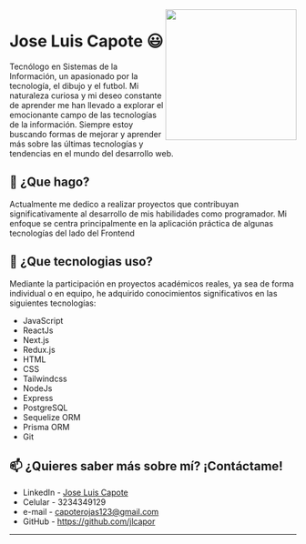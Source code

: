 <img align='right' src="https://media.giphy.com/media/M9gbBd9nbDrOTu1Mqx/giphy.gif" width="230">


# Jose Luis Capote 😃
Tecnólogo en Sistemas de la Información, un apasionado por la tecnología, el dibujo y el futbol. Mi naturaleza curiosa y mi deseo constante de aprender me han llevado a explorar el emocionante campo de las tecnologías de la información. Siempre estoy buscando formas de mejorar y aprender más sobre las últimas tecnologías y tendencias en el mundo del desarrollo web. 


## 🧐 ¿Que hago?
Actualmente me dedico a realizar proyectos que contribuyan significativamente al desarrollo de mis habilidades como programador. Mi enfoque se centra principalmente en la aplicación práctica de algunas tecnologías del lado del Frontend


## 👯 ¿Que tecnologias uso?
Mediante la participación en proyectos académicos reales, ya sea de forma individual o en equipo, he adquirido conocimientos significativos en las siguientes tecnologías:

- JavaScript
- ReactJs 
- Next.js 
- Redux.js 
- HTML
- CSS 
- Tailwindcss 
- NodeJs
- Express 
- PostgreSQL
- Sequelize ORM 
- Prisma ORM 
- Git

## 📫 ¿Quieres saber más sobre mí? ¡Contáctame!
- LinkedIn - [Jose Luis Capote](https://www.linkedin.com/in/jose-luis-capote/)
- Celular -  3234349129
- e-mail - capoterojas123@gmail.com
- GitHub -  https://github.com/jlcapor


---
<!--
**jlcapor/jlcapor** is a ✨ _special_ ✨ repository because its `README.md` (this file) appears on your GitHub profile.

Here are some ideas to get you started:

- 🔭 I’m currently working on ...
- 🌱 I’m currently learning ...
- 👯 I’m looking to collaborate on ...
- 🤔 I’m looking for help with ...
- 💬 Ask me about ...
- 📫 How to reach me: ...
- 😄 Pronouns: ...
- ⚡ Fun fact: ...
-->
